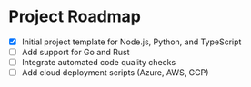 
# Project Roadmap

- [x] Initial project template for Node.js, Python, and TypeScript
- [ ] Add support for Go and Rust
- [ ] Integrate automated code quality checks
- [ ] Add cloud deployment scripts (Azure, AWS, GCP)
